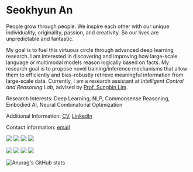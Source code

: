 # Seokhyun An


People grow through people. We inspire each other with our unique individuality, originality, passion, and creativity. So our lives are unpredictable and fantastic. 

My goal is to fuel this virtuous circle through advanced deep learning research. I am interested in discovering and improving how large-scale language or multimodal models reason logically based on facts. My research goal is to propose novel training/inference mechanisms that allow them to efficiently and bias-robustly retrieve meaningful information from large-scale data. 
Currently, I am a research assistant at <em>Intelligent Control and Reasoning Lab</em>, advised by [Prof. Sungbin Lim](https://sites.google.com/view/sungbin/).

Research Interests: Deep Learning, NLP, Commonsense Reasoning, Embodied AI, Neural Combinatorial Optimization

Additional Information: [CV](https://iamseokhyun.github.io/CV/CV_SeokhyunAn.pdf), [LinkedIn](https://www.linkedin.com/in/iamseokhyun/) 

Contact information: [email](mailto:iamseokhyun@gmail.com)

<img src="https://img.shields.io/badge/Python-3766AB?style=flat-square&logo=Python&logoColor=white"/></a> <img src="https://img.shields.io/badge/C-A8B9CC?style=flat-square&logo=C&logoColor=white"/></a> <img src="https://img.shields.io/badge/C++-00599C?style=flat-square&logo=C%2B%2B&logoColor=white"/></a> <img src="https://img.shields.io/badge/LaTeX-008080?style=flat-square&logo=LaTeX&logoColor=white"/></a>

<img src="https://img.shields.io/badge/PyTorch-EE4C2C?style=flat-square&logo=PyTorch&logoColor=white"/></a> <img src="https://img.shields.io/badge/Tensorflow-FF6F00?style=flat-square&logo=Tensorflow&logoColor=white"/></a> <img src="https://img.shields.io/badge/Ray-028CF0?style=flat-square&logo=Ray&logoColor=white"/></a> <img src="https://img.shields.io/badge/Docker-2496ED?style=flat-square&logo=Docker&logoColor=white"/></a> 
<br/>

![Anurag's GitHub stats](https://github-readme-stats.vercel.app/api?username=iamseokhyun&show_icons=true&theme=dark)
